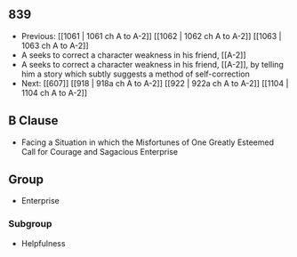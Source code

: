 ## 839
- Previous: [[1061 | 1061 ch A to A-2]] [[1062 | 1062 ch A to A-2]] [[1063 | 1063 ch A to A-2]] 
- A seeks to correct a character weakness in his friend, [[A-2]]
- A seeks to correct a character weakness in his friend, [[A-2]], by telling him a story which subtly suggests a method of self-correction
- Next: [[607]] [[918 | 918a ch A to A-2]] [[922 | 922a ch A to A-2]] [[1104 | 1104 ch A to A-2]] 

## B Clause
- Facing a Situation in which the Misfortunes of One Greatly Esteemed Call for Courage and Sagacious Enterprise

## Group
- Enterprise

### Subgroup
- Helpfulness

